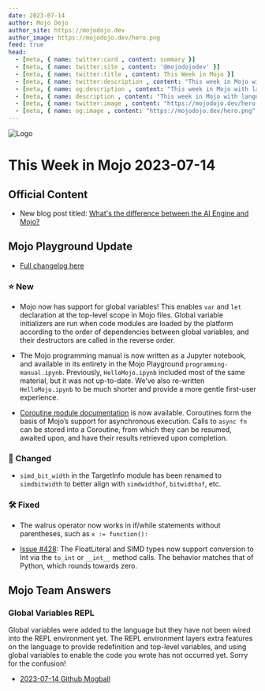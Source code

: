 ```yaml
---
date: 2023-07-14
author: Mojo Dojo
author_site: https://mojodojo.dev
author_image: https://mojodojo.dev/hero.png
feed: true
head:
  - [meta, { name: twitter:card , content: summary }]
  - [meta, { name: twitter:site , content: '@mojodojodev' }]
  - [meta, { name: twitter:title , content: This Week in Mojo }]
  - [meta, { name: twitter:description , content: "This week in Mojo with language updates, community content, and everything else related to Mojo" }]
  - [meta, { name: og:description , content: "This week in Mojo with language updates, community content, and everything else related to Mojo" }]
  - [meta, { name: description , content: "This week in Mojo with language updates, community content, and everything else related to Mojo" }]
  - [meta, { name: twitter:image , content: "https://mojodojo.dev/hero.png" }]
  - [meta, { name: og:image , content: "https://mojodojo.dev/hero.png" }]
---
```


![Logo](/hero.png)

# This Week in Mojo 2023-07-14

## Official Content
- New blog post titled: [What's the difference between the AI Engine and Mojo?](https://www.modular.com/blog/whats-the-difference-between-the-ai-engine-and-mojo)

## Mojo Playground Update
- [Full changelog here](https://docs.modular.com/mojo/changelog.html)

### ⭐️ New
- Mojo now has support for global variables! This enables `var` and `let` declaration at the top-level scope in Mojo files. Global variable initializers are run when code modules are loaded by the platform according to the order of dependencies between global variables, and their destructors are called in the reverse order.

- The Mojo programming manual is now written as a Jupyter notebook, and available in its entirety in the Mojo Playground `programming-manual.ipynb`. Previously, `HelloMojo.ipynb` included most of the same material, but it was not up-to-date. We’ve also re-written `HelloMojo.ipynb` to be much shorter and provide a more gentle first-user experience.

- [Coroutine module documentation](https://docs.modular.com/mojo/MojoStdlib/Coroutine.html) is now available. Coroutines form the basis of Mojo’s support for asynchronous execution. Calls to `async fn` can be stored into a Coroutine, from which they can be resumed, awaited upon, and have their results retrieved upon completion.

### 🦋 Changed
- `simd_bit_width` in the TargetInfo module has been renamed to `simdbitwidth` to better align with `simdwidthof`, `bitwidthof`, etc.

### 🛠️ Fixed
- The walrus operator now works in if/while statements without parentheses, such as `x := function():`

- [Issue #428](https://github.com/modularml/mojo/issues/428): The FloatLiteral and SIMD types now support conversion to Int via the `to_int` or `__int__` method calls. The behavior matches that of Python, which rounds towards zero.

## Mojo Team Answers

### Global Variables REPL
Global variables were added to the language but they have not been wired into the REPL environment yet. The REPL environment layers extra features on the language to provide redefinition and top-level variables, and using global variables to enable the code you wrote has not occurred yet. Sorry for the confusion!

- [2023-07-14 Github Mogball](https://github.com/modularml/mojo/discussions/448#discussioncomment-6443661)

